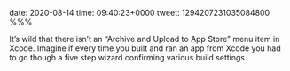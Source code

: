 date: 2020-08-14
time: 09:40:23+0000
tweet: 1294207231035084800
%%%

It’s wild that there isn’t an “Archive and Upload to App Store” menu item in Xcode. Imagine if every time you built and ran an app from Xcode you had to go though a five step wizard confirming various build settings.
